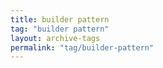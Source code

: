 ```yaml
---
title: builder pattern
tag: "builder pattern"
layout: archive-tags
permalink: "tag/builder-pattern"
---
```

